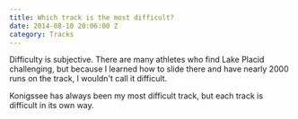 ```yaml
---
title: Which track is the most difficult?
date: 2014-08-10 20:06:00 Z
category: Tracks
---
```


Difficulty is subjective. There are many athletes who find Lake Placid challenging, but because I learned how to slide there and have nearly 2000 runs on the track, I wouldn't call it difficult.

Konigssee has always been my most difficult track, but each track is difficult in its own way.
